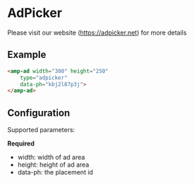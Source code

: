<!---
Copyright 2018 The AMP HTML Authors. All Rights Reserved.

Licensed under the Apache License, Version 2.0 (the "License");
you may not use this file except in compliance with the License.
You may obtain a copy of the License at

      http://www.apache.org/licenses/LICENSE-2.0

Unless required by applicable law o
r agreed to in writing, software
distributed under the License is distributed on an "AS-IS" BASIS,
WITHOUT WARRANTIES OR CONDITIONS OF ANY KIND, either express or implied.
See the License for the specific language governing permissions and
limitations under the License.
-->

# AdPicker

Please visit our website (https://adpicker.net) for more details

## Example

```html
<amp-ad width="300" height="250"
    type="adpicker"
    data-ph="kbj2l87p3j">
</amp-ad>
```

## Configuration

Supported parameters:

**Required**
- width:        width of ad area
- height:       height of ad area
- data-ph:      the placement id
